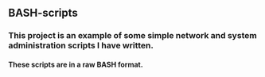 ## BASH-scripts

### This project is an example of some simple network and system administration scripts I have written.
#### These scripts are in a raw BASH format. 
